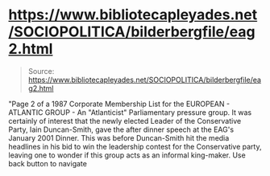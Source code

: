 # https://www.bibliotecapleyades.net/SOCIOPOLITICA/bilderbergfile/eag2.html

> Source: https://www.bibliotecapleyades.net/SOCIOPOLITICA/bilderbergfile/eag2.html

"Page 2 of a 1987 Corporate Membership List for the EUROPEAN - ATLANTIC GROUP - An "Atlanticist" Parliamentary pressure group. It was certainly of interest that the newly elected Leader of the Conservative Party, Iain Duncan-Smith, gave the after dinner speech at the EAG's January 2001 Dinner. This was before Duncan-Smith hit the media headlines in his bid to win the leadership contest for the Conservative party, leaving one to wonder if this group acts as an informal king-maker.
Use back button to navigate
